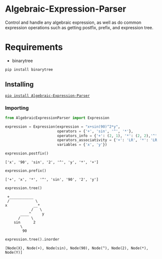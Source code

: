 # Algebraic-Expression-Parser
Control and handle any algebraic expression, as well as do common expression operations such as getting postfix, prefix, and expression tree.

# Requirements
- binarytree
```
pip install binarytree
```

## Installing
[`pip install Algebraic-Expression-Parser`](https://pypi.org/project/Algebraic-Expression-Parser/)

### Importing
```python
from AlgebraicExpressionParser import Expression
```


```python
expression = Expression(expression = "x+sin(90)^2*y", 
                        operators = {'+', 'sin', '^', '*'}, 
                        operators_info = {'+': (2, 1), '*': (2, 2),'^': (2, 3), 'sin': (1, 4)}, 
                        operators_associativity = {'+': 'LR', '*': 'LR','^': 'RL', 'sin': 'RL'},
                        variables = {'x', 'y'})
```

```python
expression.postfix()
```
```text
['x', '90', 'sin', '2', '^', 'y', '*', '+']
```

```python
expression.prefix()
```
```text
['+', 'x', '*', '^', 'sin', '90', '2', 'y']
```

```python
expression.tree()
```
```text
 +___________
 /            \
x            __*
            /   \
       ____^     y
      /     \
    sin      2
       \
        90
```

```python
expression.tree().inorder
```
```text
[Node(X), Node(+), Node(sin), Node(90), Node(^), Node(2), Node(*), Node(Y)]
```
